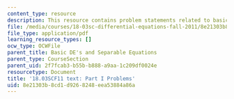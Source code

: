 ```yaml
---
content_type: resource
description: This resource contains problem statements related to basic DE's.
file: /media/courses/18-03sc-differential-equations-fall-2011/8e21303b8cd1d9268248eea53884a86a_MIT18_03SCF11_ps1_s1q.pdf
file_type: application/pdf
learning_resource_types: []
ocw_type: OCWFile
parent_title: Basic DE's and Separable Equations
parent_type: CourseSection
parent_uid: 2f7fcab3-b55b-b888-a9aa-1c209df0024e
resourcetype: Document
title: '18.03SCF11 text: Part I Problems'
uid: 8e21303b-8cd1-d926-8248-eea53884a86a
---
```

